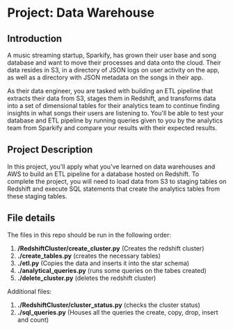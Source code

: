 # Project: Data Warehouse
## Introduction
A music streaming startup, Sparkify, has grown their user base and song database and want to move their processes and data onto the cloud. Their data resides in S3, in a directory of JSON logs on user activity on the app, as well as a directory with JSON metadata on the songs in their app.

As their data engineer, you are tasked with building an ETL pipeline that extracts their data from S3, stages them in Redshift, and transforms data into a set of dimensional tables for their analytics team to continue finding insights in what songs their users are listening to. You'll be able to test your database and ETL pipeline by running queries given to you by the analytics team from Sparkify and compare your results with their expected results.

## Project Description
In this project, you'll apply what you've learned on data warehouses and AWS to build an ETL pipeline for a database hosted on Redshift. To complete the project, you will need to load data from S3 to staging tables on Redshift and execute SQL statements that create the analytics tables from these staging tables.

## File details 
The files in this repo should be run in the following order: 

1. **/RedshiftCluster/create_cluster.py** (Creates the redshift cluster)
2. **./create_tables.py** (creates the necessary tables)
3. **./etl.py**  (Copies the data and inserts it into the star schema)
4. **./analytical_queries.py** (runs some queries on the tabes created)
4. **./delete_cluster.py** (deletes the redshift cluster)

Additional files:

1. **./RedshiftCluster/cluster_status.py** (checks the cluster status)
2. **./sql_queries.py** (Houses all the queries the create, copy, drop, insert and count)